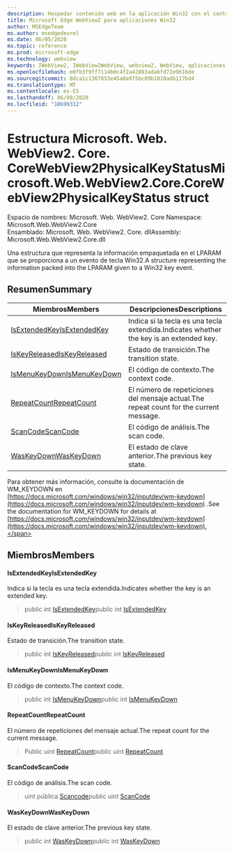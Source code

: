 ```yaml
---
description: Hospedar contenido web en la aplicación Win32 con el control Microsoft Edge WebView2
title: Microsoft Edge WebView2 para aplicaciones Win32
author: MSEdgeTeam
ms.author: msedgedevrel
ms.date: 06/05/2020
ms.topic: reference
ms.prod: microsoft-edge
ms.technology: webview
keywords: IWebView2, IWebView2WebView, webview2, WebView, aplicaciones Win32, Win32, Edge, ICoreWebView2, ICoreWebView2Controller, control de explorador, HTML Edge
ms.openlocfilehash: e0fb3f9ff7114b0c4f2a42893adabfd72e9616de
ms.sourcegitcommit: 8dca1c1367853e45a0a975bc89b1818adb117bd4
ms.translationtype: MT
ms.contentlocale: es-ES
ms.lasthandoff: 06/08/2020
ms.locfileid: "10699312"
---
```

# <span data-ttu-id="66679-104">Estructura Microsoft. Web. WebView2. Core. CoreWebView2PhysicalKeyStatus</span><span class="sxs-lookup"><span data-stu-id="66679-104">Microsoft.Web.WebView2.Core.CoreWebView2PhysicalKeyStatus struct</span></span> 

<span data-ttu-id="66679-105">Espacio de nombres: Microsoft. Web. WebView2. Core </span><span class="sxs-lookup"><span data-stu-id="66679-105">Namespace: Microsoft.Web.WebView2.Core</span></span>\
<span data-ttu-id="66679-106">Ensamblado: Microsoft. Web. WebView2. Core. dll</span><span class="sxs-lookup"><span data-stu-id="66679-106">Assembly: Microsoft.Web.WebView2.Core.dll</span></span>

<span data-ttu-id="66679-107">Una estructura que representa la información empaquetada en el LPARAM que se proporciona a un evento de tecla Win32.</span><span class="sxs-lookup"><span data-stu-id="66679-107">A structure representing the information packed into the LPARAM given to a Win32 key event.</span></span>

## <span data-ttu-id="66679-108">Resumen</span><span class="sxs-lookup"><span data-stu-id="66679-108">Summary</span></span>

 <span data-ttu-id="66679-109">Miembros</span><span class="sxs-lookup"><span data-stu-id="66679-109">Members</span></span>                        | <span data-ttu-id="66679-110">Descripciones</span><span class="sxs-lookup"><span data-stu-id="66679-110">Descriptions</span></span>
--------------------------------|---------------------------------------------
[<span data-ttu-id="66679-111">IsExtendedKey</span><span class="sxs-lookup"><span data-stu-id="66679-111">IsExtendedKey</span></span>](#isextendedkey) | <span data-ttu-id="66679-112">Indica si la tecla es una tecla extendida.</span><span class="sxs-lookup"><span data-stu-id="66679-112">Indicates whether the key is an extended key.</span></span>
[<span data-ttu-id="66679-113">IsKeyReleased</span><span class="sxs-lookup"><span data-stu-id="66679-113">IsKeyReleased</span></span>](#iskeyreleased) | <span data-ttu-id="66679-114">Estado de transición.</span><span class="sxs-lookup"><span data-stu-id="66679-114">The transition state.</span></span>
[<span data-ttu-id="66679-115">IsMenuKeyDown</span><span class="sxs-lookup"><span data-stu-id="66679-115">IsMenuKeyDown</span></span>](#ismenukeydown) | <span data-ttu-id="66679-116">El código de contexto.</span><span class="sxs-lookup"><span data-stu-id="66679-116">The context code.</span></span>
[<span data-ttu-id="66679-117">RepeatCount</span><span class="sxs-lookup"><span data-stu-id="66679-117">RepeatCount</span></span>](#repeatcount) | <span data-ttu-id="66679-118">El número de repeticiones del mensaje actual.</span><span class="sxs-lookup"><span data-stu-id="66679-118">The repeat count for the current message.</span></span>
[<span data-ttu-id="66679-119">ScanCode</span><span class="sxs-lookup"><span data-stu-id="66679-119">ScanCode</span></span>](#scancode) | <span data-ttu-id="66679-120">El código de análisis.</span><span class="sxs-lookup"><span data-stu-id="66679-120">The scan code.</span></span>
[<span data-ttu-id="66679-121">WasKeyDown</span><span class="sxs-lookup"><span data-stu-id="66679-121">WasKeyDown</span></span>](#waskeydown) | <span data-ttu-id="66679-122">El estado de clave anterior.</span><span class="sxs-lookup"><span data-stu-id="66679-122">The previous key state.</span></span>

<span data-ttu-id="66679-123">Para obtener más información, consulte la documentación de WM_KEYDOWN en [https://docs.microsoft.com/windows/win32/inputdev/wm-keydown](https://docs.microsoft.com/windows/win32/inputdev/wm-keydown) .</span><span class="sxs-lookup"><span data-stu-id="66679-123">See the documentation for WM_KEYDOWN for details at [https://docs.microsoft.com/windows/win32/inputdev/wm-keydown](https://docs.microsoft.com/windows/win32/inputdev/wm-keydown).</span></span>

## <span data-ttu-id="66679-124">Miembros</span><span class="sxs-lookup"><span data-stu-id="66679-124">Members</span></span>

#### <span data-ttu-id="66679-125">IsExtendedKey</span><span class="sxs-lookup"><span data-stu-id="66679-125">IsExtendedKey</span></span> 

<span data-ttu-id="66679-126">Indica si la tecla es una tecla extendida.</span><span class="sxs-lookup"><span data-stu-id="66679-126">Indicates whether the key is an extended key.</span></span>

> <span data-ttu-id="66679-127">public int [IsExtendedKey](#isextendedkey)</span><span class="sxs-lookup"><span data-stu-id="66679-127">public int [IsExtendedKey](#isextendedkey)</span></span>

#### <span data-ttu-id="66679-128">IsKeyReleased</span><span class="sxs-lookup"><span data-stu-id="66679-128">IsKeyReleased</span></span> 

<span data-ttu-id="66679-129">Estado de transición.</span><span class="sxs-lookup"><span data-stu-id="66679-129">The transition state.</span></span>

> <span data-ttu-id="66679-130">public int [IsKeyReleased](#iskeyreleased)</span><span class="sxs-lookup"><span data-stu-id="66679-130">public int [IsKeyReleased](#iskeyreleased)</span></span>

#### <span data-ttu-id="66679-131">IsMenuKeyDown</span><span class="sxs-lookup"><span data-stu-id="66679-131">IsMenuKeyDown</span></span> 

<span data-ttu-id="66679-132">El código de contexto.</span><span class="sxs-lookup"><span data-stu-id="66679-132">The context code.</span></span>

> <span data-ttu-id="66679-133">public int [IsMenuKeyDown](#ismenukeydown)</span><span class="sxs-lookup"><span data-stu-id="66679-133">public int [IsMenuKeyDown](#ismenukeydown)</span></span>

#### <span data-ttu-id="66679-134">RepeatCount</span><span class="sxs-lookup"><span data-stu-id="66679-134">RepeatCount</span></span> 

<span data-ttu-id="66679-135">El número de repeticiones del mensaje actual.</span><span class="sxs-lookup"><span data-stu-id="66679-135">The repeat count for the current message.</span></span>

> <span data-ttu-id="66679-136">Public uint [RepeatCount](#repeatcount)</span><span class="sxs-lookup"><span data-stu-id="66679-136">public uint [RepeatCount](#repeatcount)</span></span>

#### <span data-ttu-id="66679-137">ScanCode</span><span class="sxs-lookup"><span data-stu-id="66679-137">ScanCode</span></span> 

<span data-ttu-id="66679-138">El código de análisis.</span><span class="sxs-lookup"><span data-stu-id="66679-138">The scan code.</span></span>

> <span data-ttu-id="66679-139">uint pública [Scancode](#scancode)</span><span class="sxs-lookup"><span data-stu-id="66679-139">public uint [ScanCode](#scancode)</span></span>

#### <span data-ttu-id="66679-140">WasKeyDown</span><span class="sxs-lookup"><span data-stu-id="66679-140">WasKeyDown</span></span> 

<span data-ttu-id="66679-141">El estado de clave anterior.</span><span class="sxs-lookup"><span data-stu-id="66679-141">The previous key state.</span></span>

> <span data-ttu-id="66679-142">public int [WasKeyDown](#waskeydown)</span><span class="sxs-lookup"><span data-stu-id="66679-142">public int [WasKeyDown](#waskeydown)</span></span>

